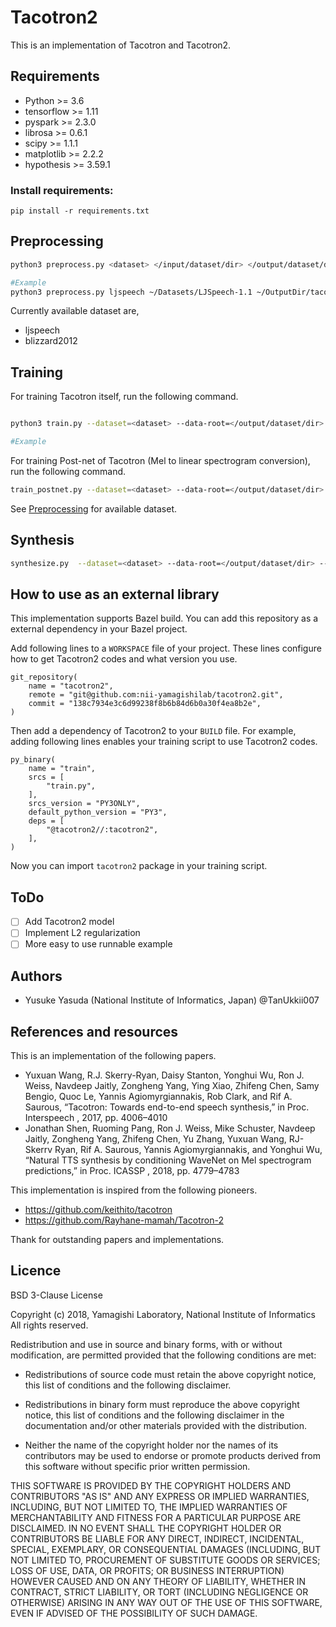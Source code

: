 # Tacotron2

This is an implementation of Tacotron and Tacotron2.


## Requirements

- Python >= 3.6
- tensorflow >= 1.11
- pyspark >= 2.3.0
- librosa >= 0.6.1
- scipy >= 1.1.1
- matplotlib >= 2.2.2
- hypothesis >= 3.59.1

### Install requirements:

```
pip install -r requirements.txt
```

## Preprocessing

```bash
python3 preprocess.py <dataset> </input/dataset/dir> </output/dataset/dir>

#Example
python3 preprocess.py ljspeech ~/Datasets/LJSpeech-1.1 ~/OutputDir/tacotron2/source

```

Currently available dataset are,

- ljspeech
- blizzard2012


## Training

For training Tacotron itself, run the following command.

```bash

python3 train.py --dataset=<dataset> --data-root=</output/dataset/dir> --checkpoint-dir=</path/to/model/dir> --hparams=<parmas>

#Example

```

For training Post-net of Tacotron (Mel to linear spectrogram conversion), run the following command.

```bash
train_postnet.py --dataset=<dataset> --data-root=</output/dataset/dir> --checkpoint-dir=</path/to/postnet/model/dir> --hparams=<parmas>
```

See [Preprocessing](#Preprocessing) for available dataset.



## Synthesis

```bash
synthesize.py  --dataset=<dataset> --data-root=</output/dataset/dir> --checkpoint-dir=</path/to/model/dir> --postnet-checkpoint-dir=</path/to/postnet/model/dir> --hparams=<parmas>

```



## How to use as an external library

This implementation supports Bazel build. You can add this repository as a external dependency in your Bazel project.

Add following lines to a `WORKSPACE` file of your project.
These lines configure how to get Tacotron2 codes and what version you use.

```
git_repository(
    name = "tacotron2",
    remote = "git@github.com:nii-yamagishilab/tacotron2.git",
    commit = "138c7934e3c6d99238f8b6b84d6b0a30f4ea8b2e",
)
```

Then add a dependency of Tacotron2 to your `BUILD` file.
For example, adding following lines enables your training script to use Tacotron2 codes.

```
py_binary(
    name = "train",
    srcs = [
        "train.py",
    ],
    srcs_version = "PY3ONLY",
    default_python_version = "PY3",
    deps = [
        "@tacotron2//:tacotron2",
    ],
)
```

Now you can import `tacotron2` package in your training script.


## ToDo

- [ ] Add Tacotron2 model
- [ ] Implement L2 regularization
- [ ] More easy to use runnable example

## Authors

- Yusuke Yasuda (National Institute of Informatics, Japan) @TanUkkii007


## References and resources

This is an implementation of the following papers.

- Yuxuan  Wang,  R.J.  Skerry-Ryan,  Daisy  Stanton,  Yonghui
Wu,  Ron  J.  Weiss,  Navdeep  Jaitly,  Zongheng  Yang,  Ying
Xiao,   Zhifeng   Chen,   Samy   Bengio,   Quoc   Le,   Yannis
Agiomyrgiannakis, Rob Clark, and Rif A. Saurous, “Tacotron:
Towards end-to-end speech synthesis,”   in
Proc. Interspeech
,
2017, pp. 4006–4010
- Jonathan Shen, Ruoming Pang, Ron J. Weiss, Mike Schuster,
Navdeep  Jaitly,  Zongheng  Yang,  Zhifeng  Chen,  Yu  Zhang,
Yuxuan  Wang,   RJ-Skerrv  Ryan,   Rif  A.  Saurous,   Yannis
Agiomyrgiannakis, and Yonghui Wu,  “Natural TTS synthesis
by conditioning WaveNet on Mel spectrogram predictions,” in
Proc. ICASSP
, 2018, pp. 4779–4783

This implementation is inspired from the following pioneers.
- https://github.com/keithito/tacotron
- https://github.com/Rayhane-mamah/Tacotron-2

Thank for outstanding papers and implementations.

## Licence

BSD 3-Clause License

Copyright (c) 2018, Yamagishi Laboratory, National Institute of Informatics
All rights reserved.

Redistribution and use in source and binary forms, with or without
modification, are permitted provided that the following conditions are met:

* Redistributions of source code must retain the above copyright notice, this
  list of conditions and the following disclaimer.

* Redistributions in binary form must reproduce the above copyright notice,
  this list of conditions and the following disclaimer in the documentation
  and/or other materials provided with the distribution.

* Neither the name of the copyright holder nor the names of its
  contributors may be used to endorse or promote products derived from
  this software without specific prior written permission.

THIS SOFTWARE IS PROVIDED BY THE COPYRIGHT HOLDERS AND CONTRIBUTORS "AS IS"
AND ANY EXPRESS OR IMPLIED WARRANTIES, INCLUDING, BUT NOT LIMITED TO, THE
IMPLIED WARRANTIES OF MERCHANTABILITY AND FITNESS FOR A PARTICULAR PURPOSE ARE
DISCLAIMED. IN NO EVENT SHALL THE COPYRIGHT HOLDER OR CONTRIBUTORS BE LIABLE
FOR ANY DIRECT, INDIRECT, INCIDENTAL, SPECIAL, EXEMPLARY, OR CONSEQUENTIAL
DAMAGES (INCLUDING, BUT NOT LIMITED TO, PROCUREMENT OF SUBSTITUTE GOODS OR
SERVICES; LOSS OF USE, DATA, OR PROFITS; OR BUSINESS INTERRUPTION) HOWEVER
CAUSED AND ON ANY THEORY OF LIABILITY, WHETHER IN CONTRACT, STRICT LIABILITY,
OR TORT (INCLUDING NEGLIGENCE OR OTHERWISE) ARISING IN ANY WAY OUT OF THE USE
OF THIS SOFTWARE, EVEN IF ADVISED OF THE POSSIBILITY OF SUCH DAMAGE.
